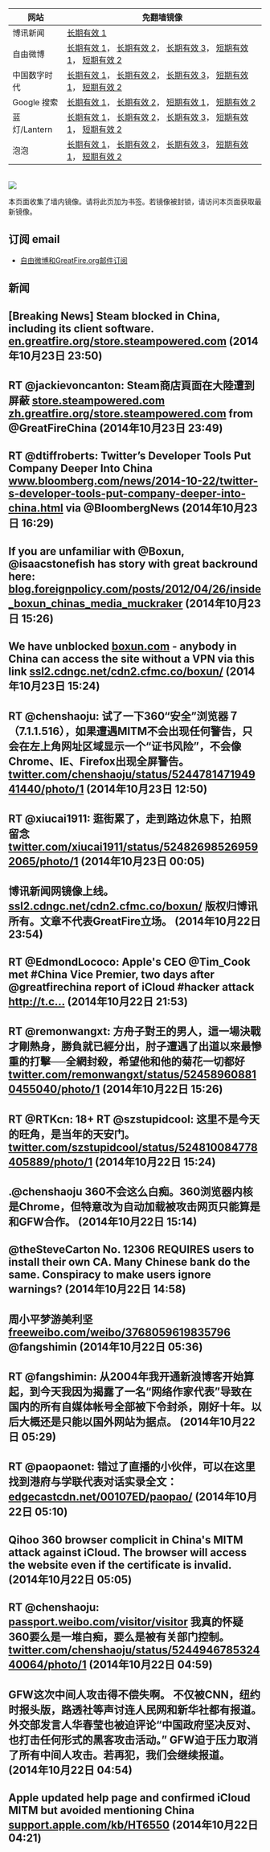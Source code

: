<table>
    <thead>
        <tr>
            <th>网站</th>
            <th>免翻墙镜像</th>
        </tr>
    </thead>
    <tbody>    
        <tr>
            <td>博讯新闻</td>
            <td>            
                <a href="https://ssl2.cdngc.net/cdn2.cfmc.co/boxun/" target="_BLANK">长期有效 1</a>
            </td>
        </tr>    
        <tr>
            <td>自由微博</td>
            <td>            
                <a href="https://secure.footprint.net/pingfan/fw" target="_BLANK">长期有效 1</a>，            
                <a href="https://edgecastcdn.net/00107ED/freeweibo/" target="_BLANK">长期有效 2</a>，            
                <a href="https://objects.dreamhost.com/freeweibo/index.html" target="_BLANK">长期有效 3</a>，            
                <a href="https://fw5.azurewebsites.net" target="_BLANK">短期有效 1</a>，            
                <a href="https://d2fstso2jh4dhr.cloudfront.net" target="_BLANK">短期有效 2</a>
            </td>
        </tr>    
        <tr>
            <td>中国数字时代</td>
            <td>            
                <a href="https://secure.footprint.net/pingfan/cdt" target="_BLANK">长期有效 1</a>，            
                <a href="https://edgecastcdn.net/00107ED/cdt/" target="_BLANK">长期有效 2</a>，            
                <a href="https://objects.dreamhost.com/cdt/index.html" target="_BLANK">长期有效 3</a>，            
                <a href="https://770b3.azurewebsites.net" target="_BLANK">短期有效 1</a>，            
                <a href="https://dazdu2iuzl72b.cloudfront.net" target="_BLANK">短期有效 2</a>
            </td>
        </tr>    
        <tr>
            <td>Google 搜索</td>
            <td>            
                <a href="https://edgecastcdn.net/00107ED/g/" target="_BLANK">长期有效 1</a>，            
                <a href="https://objects.dreamhost.com/goo/index.html" target="_BLANK">长期有效 2</a>，            
                <a href="https://865ba.azurewebsites.net" target="_BLANK">短期有效 1</a>，            
                <a href="https://d3vv89cvqbrqlq.cloudfront.net" target="_BLANK">短期有效 2</a>
            </td>
        </tr>    
        <tr>
            <td>蓝灯/Lantern</td>
            <td>            
                <a href="https://secure.footprint.net/pingfan/lantern" target="_BLANK">长期有效 1</a>，            
                <a href="https://edgecastcdn.net/00107ED/lantern/" target="_BLANK">长期有效 2</a>，            
                <a href="https://objects.dreamhost.com/lantern/index.html" target="_BLANK">长期有效 3</a>，            
                <a href="https://c7511.azurewebsites.net" target="_BLANK">短期有效 1</a>，            
                <a href="https://dx1djqjpnvurw.cloudfront.net" target="_BLANK">短期有效 2</a>
            </td>
        </tr>    
        <tr>
            <td>泡泡</td>
            <td>            
                <a href="https://secure.footprint.net/pingfan/paopao" target="_BLANK">长期有效 1</a>，            
                <a href="https://edgecastcdn.net/00107ED/paopao/" target="_BLANK">长期有效 2</a>，            
                <a href="https://objects.dreamhost.com/paopao/index.html" target="_BLANK">长期有效 3</a>，            
                <a href="https://paopao2.azurewebsites.net" target="_BLANK">短期有效 1</a>，            
                <a href="https://d19ysv8o6fv16v.cloudfront.net" target="_BLANK">短期有效 2</a>
            </td>
        </tr>
    </tbody>
</table>
<br/>
<img src="https://raw.githubusercontent.com/greatfire/z/master/logos.gif" />

本页面收集了墙内镜像。请将此页加为书签。若镜像被封锁，请访问本页面获取最新镜像。

## 订阅 email
* <a href="https://b.us7.list-manage.com/subscribe?u=854fca58782082e0cbdf204a0&id=c78949b93c">自由微博和GreatFire.org邮件订阅</a>
    
## 新闻
[Breaking News] Steam blocked in China, including its client software. <a href="https://en.greatfire.org/store.steampowered.com" target="_BLANK">en.greatfire.org/store.steampowered.com</a> (2014年10月23日 23:50)
 ---
RT @jackievoncanton: Steam商店頁面在大陸遭到屏蔽
<a href="http://store.steampowered.com" target="_BLANK">store.steampowered.com</a> <a href="https://zh.greatfire.org/store.steampowered.com#.VEjcSTx08hQ.twitter" target="_BLANK">zh.greatfire.org/store.steampowered.com</a> from @GreatFireChina (2014年10月23日 23:49)
 ---
RT @dtiffroberts: Twitter’s Developer Tools Put Company Deeper Into China <a href="http://www.bloomberg.com/news/2014-10-22/twitter-s-developer-tools-put-company-deeper-into-china.html" target="_BLANK">www.bloomberg.com/news/2014-10-22/twitter-s-developer-tools-put-company-deeper-into-china.html</a> via @BloombergNews (2014年10月23日 16:29)
 ---
If you are unfamiliar with @Boxun, @isaacstonefish has story with great backround here: <a href="http://blog.foreignpolicy.com/posts/2012/04/26/inside_boxun_chinas_media_muckraker" target="_BLANK">blog.foreignpolicy.com/posts/2012/04/26/inside_boxun_chinas_media_muckraker</a> (2014年10月23日 15:26)
 ---
We have unblocked <a href="http://boxun.com" target="_BLANK">boxun.com</a> - anybody in China can access the site without a VPN via this link <a href="https://ssl2.cdngc.net/cdn2.cfmc.co/boxun/" target="_BLANK">ssl2.cdngc.net/cdn2.cfmc.co/boxun/</a> (2014年10月23日 15:24)
 ---
RT @chenshaoju: 试了一下360“安全”浏览器７（7.1.1.516），如果遭遇MITM不会出现任何警告，只会在左上角网址区域显示一个“证书风险”，不会像Chrome、IE、Firefox出现全屏警告。 <a href="https://twitter.com/chenshaoju/status/524478147194941440/photo/1" target="_BLANK">twitter.com/chenshaoju/status/524478147194941440/photo/1</a> (2014年10月23日 12:50)
 ---
RT @xiucai1911: 逛街累了，走到路边休息下，拍照留念 <a href="https://twitter.com/xiucai1911/status/524826985269592065/photo/1" target="_BLANK">twitter.com/xiucai1911/status/524826985269592065/photo/1</a> (2014年10月23日 00:05)
 ---
博讯新闻网镜像上线。<a href="https://ssl2.cdngc.net/cdn2.cfmc.co/boxun/" target="_BLANK">ssl2.cdngc.net/cdn2.cfmc.co/boxun/</a> 版权归博讯所有。文章不代表GreatFire立场。 (2014年10月22日 23:54)
 ---
RT @EdmondLococo: Apple's CEO @Tim_Cook met #China Vice Premier, two days after @greatfirechina report of  iCloud #hacker attack http://t.c… (2014年10月22日 21:53)
 ---
RT @remonwangxt: 方舟子對王的男人，這一場決戰才剛熱身，勝負就已經分出，肘子遭遇了出道以來最慘重的打擊──全網封殺，希望他和他的菊花一切都好 <a href="https://twitter.com/remonwangxt/status/524589608810455040/photo/1" target="_BLANK">twitter.com/remonwangxt/status/524589608810455040/photo/1</a> (2014年10月22日 15:26)
 ---
RT @RTKcn: 18+ RT @szstupidcool: 这里不是今天的旺角，是当年的天安门。 <a href="https://twitter.com/szstupidcool/status/524810084778405889/photo/1" target="_BLANK">twitter.com/szstupidcool/status/524810084778405889/photo/1</a> (2014年10月22日 15:24)
 ---
.@chenshaoju 360不会这么白痴。360浏览器内核是Chrome，但特意改为自动加载被攻击网页只能算是和GFW合作。 (2014年10月22日 15:14)
 ---
@theSteveCarton No. 12306 REQUIRES users to install their own CA. Many Chinese bank do the same. Conspiracy to make users ignore warnings? (2014年10月22日 14:58)
 ---
周小平梦游美利坚 <a href="https://freeweibo.com/weibo/3768059619835796" target="_BLANK">freeweibo.com/weibo/3768059619835796</a> @fangshimin (2014年10月22日 05:36)
 ---
RT @fangshimin: 从2004年我开通新浪博客开始算起，到今天我因为揭露了一名“网络作家代表”导致在国内的所有自媒体帐号全部被下令封杀，刚好十年。以后大概还是只能以国外网站为据点。 (2014年10月22日 05:29)
 ---
RT @paopaonet: 错过了直播的小伙伴，可以在这里找到港府与学联代表对话实录全文：<a href="https://edgecastcdn.net/00107ED/paopao/?u=/news/226" target="_BLANK">edgecastcdn.net/00107ED/paopao/</a> (2014年10月22日 05:10)
 ---
Qihoo 360 browser complicit in China's MITM attack against iCloud. The browser will access the website even if the certificate is invalid. (2014年10月22日 05:05)
 ---
RT @chenshaoju: <a href="http://passport.weibo.com/visitor/visitor?a=enter&url=http%3A%2F%2Fweibo.com%2F1868543394%2FBsAZzv71L&_rand=1414110308.8059" target="_BLANK">passport.weibo.com/visitor/visitor</a> 我真的怀疑360要么是一堆白痴，要么是被有关部门控制。 <a href="https://twitter.com/chenshaoju/status/524494678532440064/photo/1" target="_BLANK">twitter.com/chenshaoju/status/524494678532440064/photo/1</a> (2014年10月22日 04:59)
 ---
GFW这次中间人攻击得不偿失啊。 不仅被CNN，纽约时报头版，路透社等声讨连人民网和新华社都有报道。 外交部发言人华春莹也被迫评论“中国政府坚决反对、也打击任何形式的黑客攻击活动。”  GFW迫于压力取消了所有中间人攻击。若再犯，我们会继续报道。 (2014年10月22日 04:54)
 ---
Apple updated help page and confirmed iCloud MITM but avoided mentioning China <a href="http://support.apple.com/kb/HT6550?viewlocale=en_US&locale=en_US" target="_BLANK">support.apple.com/kb/HT6550</a> (2014年10月22日 04:21)
 ---
